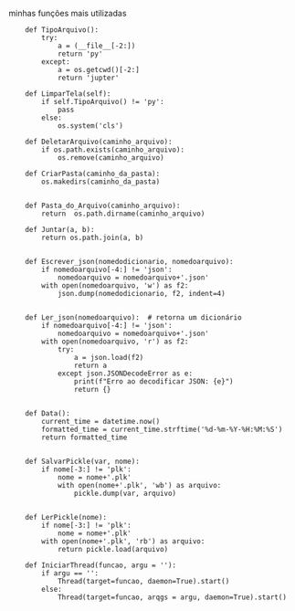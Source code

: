 minhas funções mais utilizadas


        def TipoArquivo():
            try:
                a = (__file__[-2:])
                return 'py'
            except:
                a = os.getcwd()[-2:]
                return 'jupter'

        def LimparTela(self):
            if self.TipoArquivo() != 'py':
                pass
            else:
                os.system('cls')

        def DeletarArquivo(caminho_arquivo):
            if os.path.exists(caminho_arquivo):
                os.remove(caminho_arquivo)

        def CriarPasta(caminho_da_pasta):
            os.makedirs(caminho_da_pasta)

            
        def Pasta_do_Arquivo(caminho_arquivo):
            return  os.path.dirname(caminho_arquivo)  

        def Juntar(a, b):
            return os.path.join(a, b)


        def Escrever_json(nomedodicionario, nomedoarquivo):
            if nomedoarquivo[-4:] != 'json':
                nomedoarquivo = nomedoarquivo+'.json'
            with open(nomedoarquivo, 'w') as f2:
                json.dump(nomedodicionario, f2, indent=4)


        def Ler_json(nomedoarquivo):  # retorna um dicionário
            if nomedoarquivo[-4:] != 'json':
                nomedoarquivo = nomedoarquivo+'.json'
            with open(nomedoarquivo, 'r') as f2:
                try:
                    a = json.load(f2)
                    return a
                except json.JSONDecodeError as e:
                    print(f"Erro ao decodificar JSON: {e}")
                    return {}


        def Data():
            current_time = datetime.now()
            formatted_time = current_time.strftime('%d-%m-%Y-%H:%M:%S')
            return formatted_time


        def SalvarPickle(var, nome):
            if nome[-3:] != 'plk':
                nome = nome+'.plk'
                with open(nome+'.plk', 'wb') as arquivo:
                    pickle.dump(var, arquivo)


        def LerPickle(nome):
            if nome[-3:] != 'plk':
                nome = nome+'.plk'
            with open(nome+'.plk', 'rb') as arquivo:
                return pickle.load(arquivo)

        def IniciarThread(funcao, argu = ''):
            if argu == '':
                Thread(target=funcao, daemon=True).start()
            else:
                Thread(target=funcao, arqgs = argu, daemon=True).start()
                
